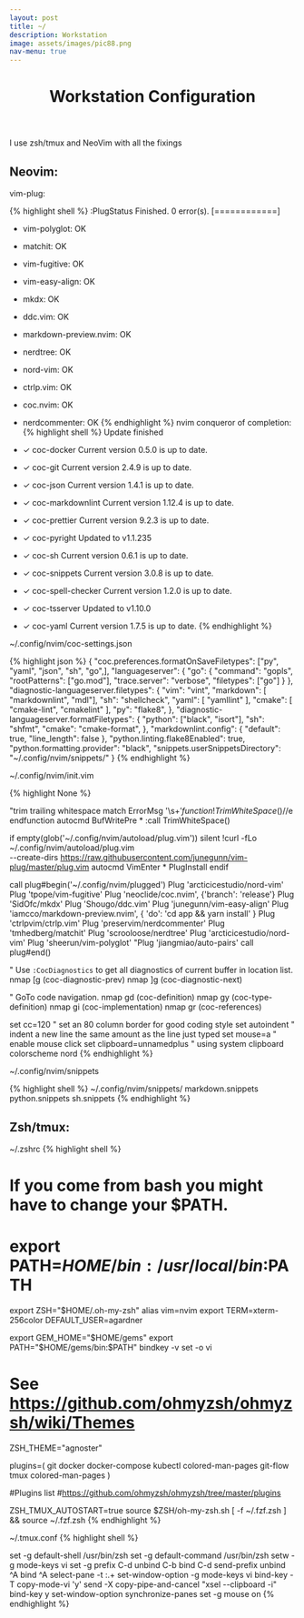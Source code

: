 ```yaml
---
layout: post
title: ~/
description: Workstation
image: assets/images/pic88.png
nav-menu: true
---
```


<!-- Main
<div id="main" class="alt">
<section id="one">
	<div class="inner">
		<header class="major">
			<h1>My ThinkPad</h1>
		</header>
-->
<header class="major">
  <h1>Workstation Configuration</h1>
</header>
<p>I use zsh/tmux and NeoVim with all the fixings</p>

## Neovim:

vim-plug:

{% highlight shell %}
:PlugStatus
Finished. 0 error(s).
[============]

- vim-polyglot: OK
- matchit: OK
- vim-fugitive: OK
- vim-easy-align: OK
- mkdx: OK
- ddc.vim: OK
- markdown-preview.nvim: OK
- nerdtree: OK
- nord-vim: OK
- ctrlp.vim: OK
- coc.nvim: OK
- nerdcommenter: OK
  {% endhighlight %}
  nvim conqueror of completion:
  {% highlight shell %}
  Update finished

- ✓ coc-docker Current version 0.5.0 is up to date.
- ✓ coc-git Current version 2.4.9 is up to date.
- ✓ coc-json Current version 1.4.1 is up to date.
- ✓ coc-markdownlint Current version 1.12.4 is up to date.
- ✓ coc-prettier Current version 9.2.3 is up to date.
- ✓ coc-pyright Updated to v1.1.235
- ✓ coc-sh Current version 0.6.1 is up to date.
- ✓ coc-snippets Current version 3.0.8 is up to date.
- ✓ coc-spell-checker Current version 1.2.0 is up to date.
- ✓ coc-tsserver Updated to v1.10.0
- ✓ coc-yaml Current version 1.7.5 is up to date.
  {% endhighlight %}

~/.config/nvim/coc-settings.json<br>

{% highlight json %}
{
  "coc.preferences.formatOnSaveFiletypes": ["py", "yaml", "json", "sh", "go",],
  "languageserver": {
    "go": {
      "command": "gopls",
      "rootPatterns": ["go.mod"],
      "trace.server": "verbose",
      "filetypes": ["go"]
    }
  },
  "diagnostic-languageserver.filetypes": {
    "vim": "vint",
    "markdown": [ "markdownlint", "mdl"],
    "sh": "shellcheck",
    "yaml": [ "yamllint" ],
    "cmake": [ "cmake-lint", "cmakelint" ],
    "py": "flake8",
  },
  "diagnostic-languageserver.formatFiletypes": {
    "python": ["black", "isort"],
    "sh": "shfmt",
    "cmake": "cmake-format",
  },
  "markdownlint.config": {
    "default": true,
    "line_length": false
  },
  "python.linting.flake8Enabled": true,
  "python.formatting.provider": "black",
  "snippets.userSnippetsDirectory": "~/.config/nvim/snippets/"
}
{% endhighlight %}

~/.config/nvim/init.vim

{% highlight None %}

"trim trailing whitespace
match ErrorMsg '\s\+$'
function! TrimWhiteSpace()
    %s/\s\+$//e
endfunction
autocmd BufWritePre \* :call TrimWhiteSpace()

if empty(glob('~/.config/nvim/autoload/plug.vim'))
silent !curl -fLo ~/.config/nvim/autoload/plug.vim \
 --create-dirs https://raw.githubusercontent.com/junegunn/vim-plug/master/plug.vim
autocmd VimEnter \* PlugInstall
endif

call plug#begin('~/.config/nvim/plugged')
Plug 'arcticicestudio/nord-vim'
Plug 'tpope/vim-fugitive'
Plug 'neoclide/coc.nvim', {'branch': 'release'}
Plug 'SidOfc/mkdx'
Plug 'Shougo/ddc.vim'
Plug 'junegunn/vim-easy-align'
Plug 'iamcco/markdown-preview.nvim', { 'do': 'cd app && yarn install' }
Plug 'ctrlpvim/ctrlp.vim'
Plug 'preservim/nerdcommenter'
Plug 'tmhedberg/matchit'
Plug 'scrooloose/nerdtree'
Plug 'arcticicestudio/nord-vim'
Plug 'sheerun/vim-polyglot'
"Plug 'jiangmiao/auto-pairs'
call plug#end()

" Use `:CocDiagnostics` to get all diagnostics of current buffer in location list.
nmap <silent> [g <Plug>(coc-diagnostic-prev)
nmap <silent> ]g <Plug>(coc-diagnostic-next)

" GoTo code navigation.
nmap <silent> gd <Plug>(coc-definition)
nmap <silent> gy <Plug>(coc-type-definition)
nmap <silent> gi <Plug>(coc-implementation)
nmap <silent> gr <Plug>(coc-references)

set cc=120 " set an 80 column border for good coding style
set autoindent " indent a new line the same amount as the line just typed
set mouse=a " enable mouse click
set clipboard=unnamedplus " using system clipboard
colorscheme nord
{% endhighlight %}

~/.config/nvim/snippets<br>

{% highlight shell %}
~/.config/nvim/snippets/
markdown.snippets python.snippets sh.snippets
{% endhighlight %}

## Zsh/tmux:

~/.zshrc
{% highlight shell %}

# If you come from bash you might have to change your $PATH.

# export PATH=$HOME/bin:/usr/local/bin:$PATH

export ZSH="$HOME/.oh-my-zsh"
alias vim=nvim
export TERM=xterm-256color
DEFAULT_USER=agardner

export GEM_HOME="$HOME/gems"
export PATH="$HOME/gems/bin:$PATH"
bindkey -v
set -o vi

# See https://github.com/ohmyzsh/ohmyzsh/wiki/Themes

ZSH_THEME="agnoster"

plugins=(
git
docker
docker-compose
kubectl
colored-man-pages
git-flow
tmux
colored-man-pages
)

#Plugins list #https://github.com/ohmyzsh/ohmyzsh/tree/master/plugins

ZSH_TMUX_AUTOSTART=true
source $ZSH/oh-my-zsh.sh
[ -f ~/.fzf.zsh ] && source ~/.fzf.zsh
{% endhighlight %}

~/.tmux.conf
{% highlight shell %}

set -g default-shell /usr/bin/zsh
set -g default-command /usr/bin/zsh
setw -g mode-keys vi
set -g prefix C-d
unbind C-b
bind C-d send-prefix
unbind ^A
bind ^A select-pane -t :.+
set-window-option -g mode-keys vi
bind-key -T copy-mode-vi 'y' send -X copy-pipe-and-cancel "xsel --clipboard -i"
bind-key y set-window-option synchronize-panes
set -g mouse on
{% endhighlight %}

<!--
</code></pre>
</div>
-->
